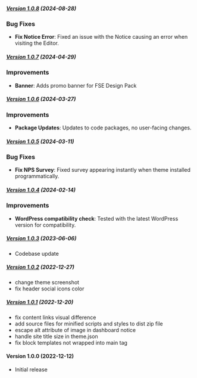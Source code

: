 ##### [Version 1.0.8](https://github.com/Codeinwp/fork/compare/v1.0.7...v1.0.8) (2024-08-28)

### Bug Fixes

- **Fix Notice Error**: Fixed an issue with the Notice causing an error when visiting the Editor.

##### [Version 1.0.7](https://github.com/Codeinwp/fork/compare/v1.0.6...v1.0.7) (2024-04-29)

### Improvements

- **Banner**: Adds promo banner for FSE Design Pack

##### [Version 1.0.6](https://github.com/Codeinwp/fork/compare/v1.0.5...v1.0.6) (2024-03-27)

### Improvements

- **Package Updates**: Updates to code packages, no user-facing changes.

##### [Version 1.0.5](https://github.com/Codeinwp/fork/compare/v1.0.4...v1.0.5) (2024-03-11)

### Bug Fixes

- **Fix NPS Survey**: Fixed survey appearing instantly when theme installed programmatically.

##### [Version 1.0.4](https://github.com/Codeinwp/fork/compare/v1.0.3...v1.0.4) (2024-02-14)

### Improvements

- **WordPress compatibility check**: Tested with the latest WordPress version for compatibility.

##### [Version 1.0.3](https://github.com/Codeinwp/fork/compare/v1.0.2...v1.0.3) (2023-06-06)

- Codebase update

##### [Version 1.0.2](https://github.com/Codeinwp/fork/compare/v1.0.1...v1.0.2) (2022-12-27)

- change theme screenshot
- fix header social icons color

##### [Version 1.0.1](https://github.com/Codeinwp/fork/compare/v1.0.0...v1.0.1) (2022-12-20)

* fix content links visual difference
* add source files for minified scripts and styles to dist zip file
* escape alt attribute of image in dashboard notice
* handle site title size in theme.json
* fix block templates not wrapped into main tag

####   Version 1.0.0 (2022-12-12)

- Initial release
